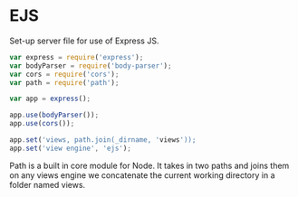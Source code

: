 # EJS

Set-up server file for use of Express JS.

```js
var express = require('express');
var bodyParser = require('body-parser');
var cors = require('cors');
var path = require('path');

var app = express();

app.use(bodyParser());
app.use(cors());

app.set('views, path.join(_dirname, 'views'));
app.set('view engine', 'ejs');
```

Path is a built in core module for Node. It takes in two paths and joins them on any views engine we concatenate the current working directory in a folder named views.
